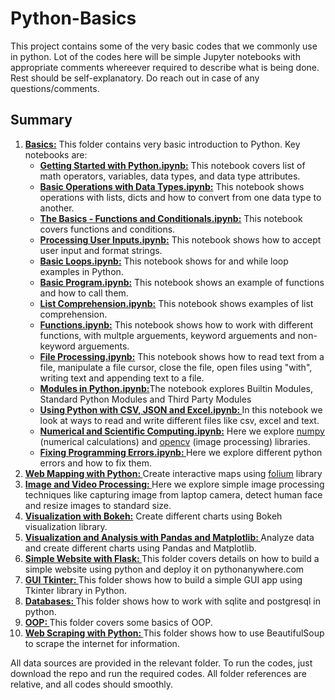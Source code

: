 # Python-Basics

This project contains some of the very basic codes that we commonly use in python. Lot of the codes here will be simple Jupyter notebooks with appropriate comments whereever required to describe what is being done. Rest should be self-explanatory. Do reach out in case of any questions/comments. 

<h2>Summary</h2>
<ol>
  <li><a href="https://github.com/Sidhus234/Python-Basics/tree/main/Basics"><b>Basics:</b></a> This folder contains very basic introduction to Python. Key notebooks are:<ul>
  <li><a href="https://github.com/Sidhus234/Python-Basics/blob/main/Basics/01%20Getting%20Started%20with%20Python.ipynb"><b>Getting Started with Python.ipynb:</b></a> This notebook covers list of math operators, variables, data types, and data type attributes.</li>
  <li><a href="https://github.com/Sidhus234/Python-Basics/blob/main/Basics/02%20Basic%20Operations%20with%20Data%20Types.ipynb"><b>Basic Operations with Data Types.ipynb:</b></a> This notebook shows operations with lists, dicts and how to convert from one data type to another.</li>
  <li><a href="https://github.com/Sidhus234/Python-Basics/blob/main/Basics/03%20The%20Basics%20-%20Functions%20and%20Conditionals.ipynb"><b>The Basics - Functions and Conditionals.ipynb:</b></a> This notebook covers functions and conditions.</li>
  <li><a href="https://github.com/Sidhus234/Python-Basics/blob/main/Basics/04%20Processing%20User%20Input.ipynb"><b>Processing User Inputs.ipynb:</b></a> This notebook shows how to accept user input and format strings.</li>
  <li><a href="https://github.com/Sidhus234/Python-Basics/blob/main/Basics/05%20Basic%20Loops.ipynb"><b>Basic Loops.ipynb:</b></a> This notebook shows for and while loop examples in Python.</li>
  <li><a href="https://github.com/Sidhus234/Python-Basics/blob/main/Basics/06%20Basic%20Program.ipynb"><b>Basic Program.ipynb:</b></a> This notebook shows an example of functions and how to call them.</li>
  <li><a href="https://github.com/Sidhus234/Python-Basics/blob/main/Basics/07%20List%20Comprehension.ipynb"><b>List Comprehension.ipynb:</b></a> This notebook shows examples of list comprehension.</li>
  <li><a href="https://github.com/Sidhus234/Python-Basics/blob/main/Basics/08%20Functions.ipynb"><b>Functions.ipynb:</b></a> This notebook shows how to work with different functions, with multple arguements, keyword arguements and non-keyword arguements. </li>
  <li><a href="https://github.com/Sidhus234/Python-Basics/blob/main/Basics/09%20File%20Processing.ipynb"><b>File Processing.ipynb:</b></a> This notebook shows how to read text from a file, manipulate a file cursor, close the file, open files using "with", writing text and appending text to a file.</li>
    <li><a href="https://github.com/Sidhus234/Python-Basics/blob/main/Basics/10%20Modules%20in%20Python.ipynb"><b>Modules in Python.ipynb:</b><a>The notebook explores Builtin Modules, Standard Python Modules and Third Party Modules</li>
    <li><a href="https://github.com/Sidhus234/Python-Basics/blob/main/Basics/11%20Using%20Python%20with%20CSV%2C%20JSON%20and%20Excel.ipynb"><b>Using Python with CSV, JSON and Excel.ipynb: </b><a>In this notebook we look at ways to read and write different files like csv, excel and text.</li>
    <li><a href="https://github.com/Sidhus234/Python-Basics/blob/main/Basics/12%20Scientific%20and%20Numerical%20Computations.ipynb"><b>Numerical and Scientific Computing.ipynb:</b><a> Here we explore <a href="https://numpy.org/">numpy</a> (numerical calculations) and <a href="https://opencv.org/">opencv</a> (image processing) libraries.</li>
    <li><a href="https://github.com/Sidhus234/Python-Basics/blob/main/Basics/13%20Fixing%20Programming%20Errors.ipynb"><b>Fixing Programming Errors.ipynb: </b><a> Here we explore different python errors and how to fix them.</li>
    </ul></li>
      <li><a href="https://github.com/Sidhus234/Python-Basics/tree/main/Web%20Mapping%20with%20Python"><b>Web Mapping with Python: </b></a>Create interactive maps using <a href="https://python-visualization.github.io/folium/">folium</a> library</li>
      <li><a href="https://github.com/Sidhus234/Python-Basics/tree/main/Image%20and%20Video%20Processing"><b>Image and Video Processing: </b></a>Here we explore simple image processing techniques like capturing image from laptop camera, detect human face and resize images to standard size.</li>
      <li><a href="https://github.com/Sidhus234/Python-Basics/tree/main/Visualization%20with%20Bokeh"><b>Visualization with Bokeh:</b></a> Create different charts using Bokeh visualization library.</li>
      <li><a href="https://github.com/Sidhus234/Python-Basics/tree/main/Visualization%20and%20Analysis%20with%20Pandas%20and%20Matplotlib"><b>Visualization and Analysis with Pandas and Matplotlib: </b></a> Analyze data and create different charts using Pandas and Matplotlib.</li>
      <li><a href="https://github.com/Sidhus234/Python-Basics/tree/main/simple_website_with_flask"><b>Simple Website with Flask: </b></a> This folder covers details on how to build a simple website using python and deploy it on pythonanywhere.com</li>
      <li><a href="https://github.com/Sidhus234/Python-Basics/tree/main/GUI%20Tkinter"><b>GUI Tkinter: </b></a>This folder shows how to build a simple GUI app using Tkinter library in Python.</li>
      <li><a href="https://github.com/Sidhus234/Python-Basics/tree/main/Database"><b>Databases: </b></a>This folder shows how to work with sqlite and postgresql in python.</li>
      <li><a href="https://github.com/Sidhus234/Python-Basics/tree/main/oop"><b>OOP: </b></a>This folder covers some basics of OOP.</li>
      <li><a href="https://github.com/Sidhus234/Python-Basics/tree/main/web%20scrapping%20with%20python"><b>Web Scraping with Python: </b></a>This folder shows how to use BeautifulSoup to scrape the internet for information.</li>
</ol>
      
<p>All data sources are provided in the relevant folder. To run the codes, just download the repo and run the required codes. All folder references are relative, and all codes should smoothly.</p>
